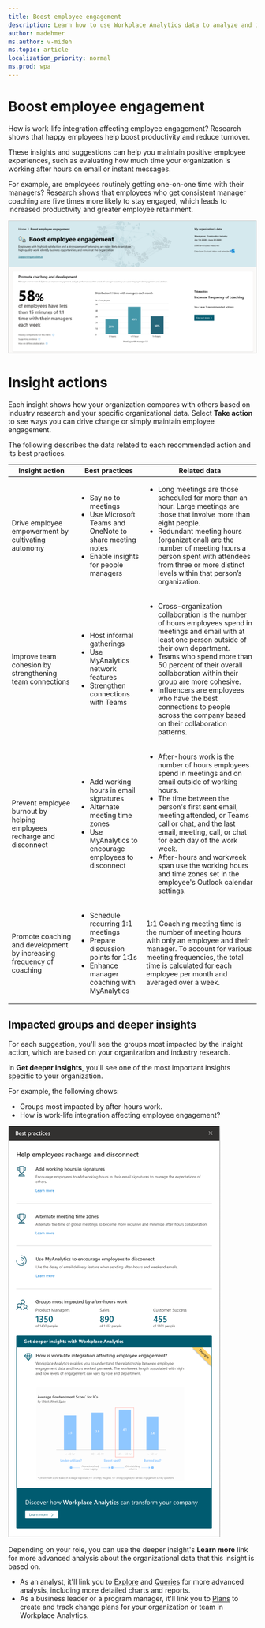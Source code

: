 ```yaml
---
title: Boost employee engagement
description: Learn how to use Workplace Analytics data to analyze and improve employee engagement
author: madehmer
ms.author: v-mideh
ms.topic: article
localization_priority: normal 
ms.prod: wpa
---
```


# Boost employee engagement

How is work-life integration affecting employee engagement? Research shows that happy employees help boost productivity and reduce turnover.

These insights and suggestions can help you maintain positive employee experiences, such as evaluating how much time your organization is working after hours on email or instant messages.

For example, are employees routinely getting one-on-one time with their managers? Research shows that employees who get consistent manager coaching are five times more likely to stay engaged, which leads to increased productivity and greater employee retainment.

![Employee engagement](../images/wpa/use/boost-ee.png)

# Insight actions

Each insight shows how your organization compares with others based on industry research and your specific organizational data. Select **Take action** to see ways you can drive change or simply maintain employee engagement.

The following describes the data related to each recommended action and its best practices.

|Insight action |Best practices | Related data
|--------------|--------------------|----------------------|
|Drive employee empowerment by cultivating autonomy |<ul><li>Say no to meetings</li><li>Use Microsoft Teams and OneNote to share meeting notes </li><li> Enable insights for people managers</li></ul> |<ul><li>Long meetings are those scheduled for more than an hour. Large meetings are those that involve more than eight people. </li><li>Redundant meeting hours (organizational) are the number of meeting hours a person spent with attendees from three or more distinct levels within that person’s organization. </li></ul>|
|Improve team cohesion by strengthening team connections |<ul><li>Host informal gatherings</li><li>Use MyAnalytics network features </li><li>Strengthen connections with Teams</li></ul> |<ul><li>Cross-organization collaboration is the number of hours employees spend in meetings and email with at least one person outside of their own department. </li><li>Teams who spend more than 50 percent of their overall collaboration within their group are more cohesive. </li><li>Influencers are employees who have the best connections to people across the company based on their collaboration patterns. |
|Prevent employee burnout by helping employees recharge and disconnect |<ul><li>Add working hours in email signatures</li><li>Alternate meeting time zones </li><li>Use MyAnalytics to encourage employees to disconnect </li></ul> |<ul><li>After-hours work is the number of hours employees spend in meetings and on email outside of working hours. </li><li>The time between the person's first sent email, meeting attended, or Teams call or chat, and the last email, meeting, call, or chat for each day of the work week. </li><li>After-hours and workweek span use the working hours and time zones set in the employee's Outlook calendar settings. </li></ul>|
|Promote coaching and development by increasing frequency of coaching |<ul><li>Schedule recurring 1:1 meetings </li><li>Prepare discussion points for 1:1s </li><li>Enhance manager coaching with MyAnalytics </li></ul>|1:1 Coaching meeting time is the number of meeting hours with only an employee and their manager. To account for various meeting frequencies, the total time is calculated for each employee per month and averaged over a week. |

## Impacted groups and deeper insights

For each suggestion, you'll see the groups most impacted by the insight action, which are based on your organization and industry research.

In **Get deeper insights**, you'll see one of the most important insights specific to your organization.

For example, the following shows:

* Groups most impacted by after-hours work.
* How is work-life integration affecting employee engagement?

![Get deeper insights with Workplace Analytics](../images/wpa/use/deeper-insights.png)

Depending on your role, you can use the deeper insight's **Learn more** link for more advanced analysis about the organizational data that this insight is based on.

* As an analyst, it'll link you to [Explore](explore-intro.md) and [Queries](../tutorials/query-basics.md) for more advanced analysis, including more detailed charts and reports.
* As a business leader or a program manager, it'll link you to [Plans](../tutorials/solutionsv2-intro.md) to create and track change plans for your organization or team in Workplace Analytics.
